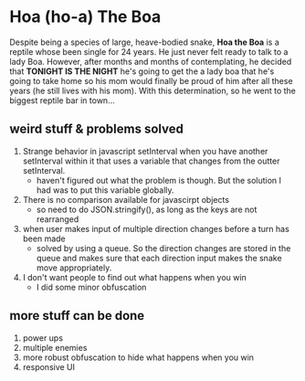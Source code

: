 # Hoa (ho-a) The Boa
Despite being a species of large, heave-bodied snake, <b>Hoa the Boa</b> is a reptile whose been single for 24 years. He just never felt ready to talk to a lady Boa. However, after months and months of contemplating, he decided that <b>TONIGHT IS THE NIGHT</b> he's going to get the a lady boa that he's going to take home so his mom would finally be proud of him after all these years (he still lives with his mom). With this determination, so he went to the biggest reptile bar in town...

## weird stuff & problems solved
1. Strange behavior in javascript setInterval when you have another setInterval within it that uses a variable that changes from the outter setInterval.
    * haven't figured out what the problem is though. But the solution I had was to put this variable globally. 
1. There is no comparison available for javascirpt objects
    *  so need to do JSON.stringify(), as long as the keys are not rearranged
1. when user makes input of multiple direction changes before a turn has been made 
    * solved by using a queue. So the direction changes are stored in the queue and makes sure that each direction input makes the snake move appropriately. 
1. I don't want people to find out what happens when you win
    * I did some minor obfuscation

## more stuff can be done
1. power ups
1. multiple enemies
1. more robust obfuscation to hide what happens when you win
1. responsive UI